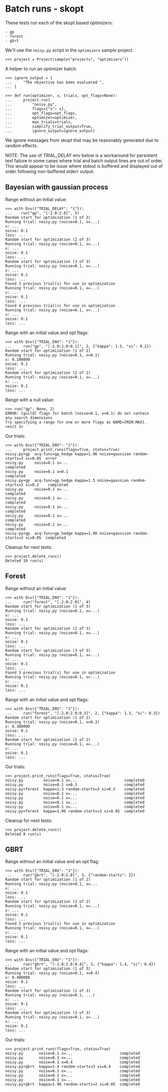 # Batch runs - skopt

These tests run each of the skopt based optimizers:

    - gp
    - forest
    - gbrt

We'll use the `noisy.py` script in the `optimizers` sample project.

    >>> project = Project(sample("projects", "optimizers"))

A helper to run an optimizer batch:

    >>> ignore_output = [
    ...     "The objective has been evaluated ",
    ... ]

    >>> def run(optimizer, x, trials, opt_flags=None):
    ...     project.run(
    ...         "noisy.py",
    ...         flags={"x": x},
    ...         opt_flags=opt_flags,
    ...         optimizer=optimizer,
    ...         max_trials=trials,
    ...         simplify_trial_output=True,
    ...         ignore_output=ignore_output)

We ignore messages from skopt that may be reasonably generated due to
random effects.

NOTE: The use of TRIAL_DELAY env below is a workaround for persistent
test failure in some cases where trial and batch output lines are out
of order. This would appear to be issue where stdout is buffered and
displayed out of order following non-buffered stderr output.

## Bayesian with gaussian process

Range without an initial value:

    >>> with Env({"TRIAL_DELAY": "1"}):
    ...    run("gp", "[-2.0:2.0]", 5)
    Random start for optimization (1 of 3)
    Running trial: noisy.py (noise=0.1, x=...)
    x: ...
    noise: 0.1
    loss: ...
    Random start for optimization (2 of 3)
    Running trial: noisy.py (noise=0.1, x=...)
    x: ...
    noise: 0.1
    loss: ...
    Random start for optimization (3 of 3)
    Running trial: noisy.py (noise=0.1, x=...)
    x: ...
    noise: 0.1
    loss: ...
    Found 3 previous trial(s) for use in optimization
    Running trial: noisy.py (noise=0.1, x=...)
    x: ...
    noise: 0.1
    loss: ...
    Found 4 previous trial(s) for use in optimization
    Running trial: noisy.py (noise=0.1, x=...)
    x: ...
    noise: 0.1
    loss: ...

Range with an initial value and opt flags:

    >>> with Env({"TRIAL_ENV": "1"}):
    ...     run("gp", "[-2.0:2.0:0.1]", 2, {"kappa": 1.5, "xi": 0.2})
    Random start for optimization (1 of 2)
    Running trial: noisy.py (noise=0.1, x=0.1)
    x: 0.100000
    noise: 0.1
    loss: ...
    Random start for optimization (2 of 2)
    Running trial: noisy.py (noise=0.1, x=...)
    x: ...
    noise: 0.1
    loss: ...

Range with a null value:

    >>> run("gp", None, 2)
    ERROR: [guild] flags for batch (noise=0.1, x=0.1) do not contain
    any search dimensions
    Try specifying a range for one or more flags as NAME=[MIN:MAX].
    <exit 1>

Our trials:

    >>> with Env({"TRIAL_ENV": "1"}):
    ...     project.print_runs(flags=True, status=True)
    noisy.py+gp  acq-func=gp_hedge kappa=1.96 noise=gaussian random-starts=3 xi=0.05  error
    noisy.py     noise=0.1 x=...                                                      completed
    noisy.py     noise=0.1 x=0.1                                                      completed
    noisy.py+gp  acq-func=gp_hedge kappa=1.5 noise=gaussian random-starts=3 xi=0.2    completed
    noisy.py     noise=0.1 x=...                                                      completed
    noisy.py     noise=0.1 x=...                                                      completed
    noisy.py     noise=0.1 x=...                                                      completed
    noisy.py     noise=0.1 x=...                                                      completed
    noisy.py     noise=0.1 x=...                                                      completed
    noisy.py+gp  acq-func=gp_hedge kappa=1.96 noise=gaussian random-starts=3 xi=0.05  completed

Cleanup for next tests:

    >>> project.delete_runs()
    Deleted 10 run(s)

## Forest

Range without an initial value:

    >>> with Env({"TRIAL_ENV": "1"}):
    ...     run("forest", "[-2.0:2.0]", 4)
    Random start for optimization (1 of 3)
    Running trial: noisy.py (noise=0.1, x=...)
    x: ...
    noise: 0.1
    loss: ...
    Random start for optimization (2 of 3)
    Running trial: noisy.py (noise=0.1, x=...)
    x: ...
    noise: 0.1
    loss: ...
    Random start for optimization (3 of 3)
    Running trial: noisy.py (noise=0.1, x=...)
    x: ...
    noise: 0.1
    loss: ...
    Found 3 previous trial(s) for use in optimization
    Running trial: noisy.py (noise=0.1, x=...)
    x: ...
    noise: 0.1
    loss: ...

Range with an initial value and opt flags:

    >>> with Env({"TRIAL_ENV": "1"}):
    ...     run("forest", "[-2.0:2.0:0.3]", 2, {"kappa": 1.3, "xi": 0.3})
    Random start for optimization (1 of 2)
    Running trial: noisy.py (noise=0.1, x=0.3)
    x: 0.300000
    noise: 0.1
    loss: ...
    Random start for optimization (2 of 2)
    Running trial: noisy.py (noise=0.1, x=...)
    x: ...
    noise: 0.1
    loss: ...

Our trials:

    >>> project.print_runs(flags=True, status=True)
    noisy.py         noise=0.1 x=...                     completed
    noisy.py         noise=0.1 x=0.3                     completed
    noisy.py+forest  kappa=1.3 random-starts=3 xi=0.3    completed
    noisy.py         noise=0.1 x=...                     completed
    noisy.py         noise=0.1 x=...                     completed
    noisy.py         noise=0.1 x=...                     completed
    noisy.py         noise=0.1 x=...                     completed
    noisy.py+forest  kappa=1.96 random-starts=3 xi=0.05  completed

Cleanup for next tests:

    >>> project.delete_runs()
    Deleted 8 run(s)

## GBRT

Range without an initial value and an opt flag:

    >>> with Env({"TRIAL_ENV": "1"}):
    ...     run("gbrt", "[-2.0:2.0]", 3, {"random-starts": 2})
    Random start for optimization (1 of 2)
    Running trial: noisy.py (noise=0.1, x=...
    x: ...
    noise: 0.1
    loss: ...
    Random start for optimization (2 of 2)
    Running trial: noisy.py (noise=0.1, x=...)
    x: ...
    noise: 0.1
    loss: ...
    Found 2 previous trial(s) for use in optimization
    Running trial: noisy.py (noise=0.1, x=...)
    x: ...
    noise: 0.1
    loss: ...

Range with an initial value and opt flags:

    >>> with Env({"TRIAL_ENV": "1"}):
    ...     run("gbrt", "[-2.0:2.0:0.4]", 3, {"kappa": 1.4, "xi": 0.4})
    Random start for optimization (1 of 3)
    Running trial: noisy.py (noise=0.1, x=0.4)
    x: 0.400000
    noise: 0.1
    loss: ...
    Random start for optimization (2 of 3)
    Running trial: noisy.py (noise=0.1, ...)
    x: ...
    noise: 0.1
    loss: ...
    Random start for optimization (3 of 3)
    Running trial: noisy.py (noise=0.1, x=...)
    x: ...
    noise: 0.1
    loss: ...

Our trials:

    >>> project.print_runs(flags=True, status=True)
    noisy.py       noise=0.1 x=...                     completed
    noisy.py       noise=0.1 x=...                     completed
    noisy.py       noise=0.1 x=0.4                     completed
    noisy.py+gbrt  kappa=1.4 random-starts=3 xi=0.4    completed
    noisy.py       noise=0.1 x=...                     completed
    noisy.py       noise=0.1 x=...                     completed
    noisy.py       noise=0.1 x=...                     completed
    noisy.py+gbrt  kappa=1.96 random-starts=2 xi=0.05  completed
